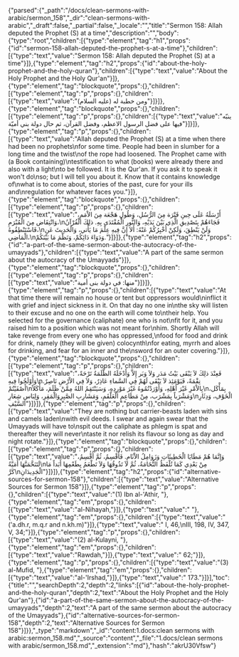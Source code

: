 {"parsed":{"_path":"/docs/clean-sermons-with-arabic/sermon_158","_dir":"clean-sermons-with-arabic","_draft":false,"_partial":false,"_locale":"","title":"Sermon 158:  Allah deputed the Prophet (S) at a time","description":"","body":{"type":"root","children":[{"type":"element","tag":"h1","props":{"id":"sermon-158-allah-deputed-the-prophet-s-at-a-time"},"children":[{"type":"text","value":"Sermon 158:  Allah deputed the Prophet (S) at a time"}]},{"type":"element","tag":"h2","props":{"id":"about-the-holy-prophet-and-the-holy-quran"},"children":[{"type":"text","value":"About the Holy Prophet and the Holy Qur'an"}]},{"type":"element","tag":"blockquote","props":{},"children":[{"type":"element","tag":"p","props":{},"children":[{"type":"text","value":"ومن خطبة له (عليه السلام)"}]}]},{"type":"element","tag":"blockquote","props":{},"children":[{"type":"element","tag":"p","props":{},"children":[{"type":"text","value":"ينبّه فيها على فضل الرسول الاعظم، وفضل القرآن، ثم حال دولة بني أميّة"}]}]},{"type":"element","tag":"p","props":{},"children":[{"type":"text","value":"Allah deputed the Prophet (S) at a time when there had been no prophets\nfor some time. People had been in slumber for a long time and the twist\nof the rope had loosened. The Prophet came with (a Book containing)\ntestification to what (books) were already there and also with a light\nto be followed. It is the Qur'an. If you ask it to speak it won't do\nso; but I will tell you about it. Know that it contains knowledge of\nwhat is to come about, stories of the past, cure for your ills and\nregulation for whatever faces you."}]},{"type":"element","tag":"blockquote","props":{},"children":[{"type":"element","tag":"p","props":{},"children":[{"type":"text","value":"أَرْسَلَهُ عَلَى حِينِ فَتْرَة مِنَ الرُّسُلِ، وَطُولِ هَجْعَة مِنَ الاْمَمِ، وَانْتِقَاض مِنَ الْمُبْرَمِ،\nفَجَاءَهُمْ بِتَصْدِيقِ الَّذِي بَيْنَ يَدَيْهِ، وَالنُّورِ الْمُقْتَدَى بِهِ. ذلِكَ الْقُرْآنُ فَاسْتَنْطِقُوهُ،\nوَلَنْ يَنْطِقَ، وَلَكِنْ أُخْبِرُكُمْ عَنْهُ: أَلاَ إِنَّ فِيهِ عِلْمَ مَا يَأْتي، وَالْحَدِيثَ عَنِ الْمَاضِي،\nوَدَوَاءَ دَائِكُمْ، وَنَظْمَ مَا بَيْنَكُمْ."}]}]},{"type":"element","tag":"h2","props":{"id":"a-part-of-the-same-sermon-about-the-autocracy-of-the-umayyads"},"children":[{"type":"text","value":"A part of the same sermon about the autocracy of the Umayyads"}]},{"type":"element","tag":"blockquote","props":{},"children":[{"type":"element","tag":"p","props":{},"children":[{"type":"text","value":"منها: في دولة بنى أمية"}]}]},{"type":"element","tag":"p","props":{},"children":[{"type":"text","value":"At that time there will remain no house or tent but oppressors would\ninflict it with grief and inject sickness in it. On that day no one in\nthe sky will listen to their excuse and no one on the earth will come to\ntheir help. You selected for the governance (caliphate) one who is not\nfit for it, and you raised him to a position which was not meant for\nhim. Shortly Allah will take revenge from every one who has oppressed,\nfood for food and drink for drink, namely (they will be given) colocynth\nfor eating, myrrh and aloes for drinking, and fear for an inner and the\nsword for an outer covering."}]},{"type":"element","tag":"blockquote","props":{},"children":[{"type":"element","tag":"p","props":{},"children":[{"type":"text","value":"فَعِنْدَ ذلِكَ لاَ يَبْقَى بَيْتُ مَدَر وَلاَ وَبَر إِلاَّ وَأَدْخَلَهُ الظَّلَمَةُ تَرْحَةً، وَأَوْلَجُوا فِيهِ\nنِقْمَةً، فَيَوْمَئِذ لاَ يَبْقَى لَهُمْ فِي السَّماءِ عَاذِرٌ، وَلاَ فِي الاْرْضِ نَاصِرٌ. أَصْفَيْتُمْ\nبِالاْمْرِ غَيْرَ أَهْلِهِ، وَأَوْرَدْتُمُوهُ غَيْرَ مَوْرِدِهِ، وَسَيَنْتَقِمُ اللهُ مِمَّنْ ظَلَمَ، مَأْكَلاً\nبِمَأْكَل، وَمَشْرَباً بِمَشْرَب، مِنْ مَطَاعِمِ الْعَلْقَمِ، وَمَشَارِبِ الصَّبِرِوَالْمَقِرِ، وَلِبَاسِ شِعَارِ\nالْخَوْفِ، وَدِثَارِ السَّيْفِ"}]}]},{"type":"element","tag":"p","props":{},"children":[{"type":"text","value":"They are nothing but carrier-beasts laden with sins and camels laden\nwith evil deeds. I swear and again swear that the Umayyads will have to\nspit out the caliphate as phlegm is spat and thereafter they will never\ntaste it nor relish its flavour so long as day and night rotate."}]},{"type":"element","tag":"blockquote","props":{},"children":[{"type":"element","tag":"p","props":{},"children":[{"type":"text","value":"وَإِنَّمَا هُمْ مَطَايَا الْخَطِيئَاتِ وَزَوَامِلُ الاْثَامِ. فَأُقْسِمُ، ثُمَّ أُقْسِمُ، لَتَنَخَّمَنَّهَا أُمَيَّةُ\nمِنْ بَعْدِي كَمَا تُلْفَظُ النُّخَامَةُ، ثُمَّ لاَ تَذُوقُهَا وَلاَ تَطْعَمُ بِطَعْمِهَا أَبَداً مَا كَرَّ\nالْجَدِيدَانِ"}]}]},{"type":"element","tag":"h2","props":{"id":"alternative-sources-for-sermon-158"},"children":[{"type":"text","value":"Alternative Sources for Sermon 158"}]},{"type":"element","tag":"p","props":{},"children":[{"type":"text","value":"(1) Ibn al-'Athir, "},{"type":"element","tag":"em","props":{},"children":[{"type":"text","value":"al-Nihayah,"}]},{"type":"text","value":" "},{"type":"element","tag":"em","props":{},"children":[{"type":"text","value":"('a.dh.r, m.q.r and n.kh.m)"}]},{"type":"text","value":" I, 46,\nIII, 198, IV, 347, V, 34;"}]},{"type":"element","tag":"p","props":{},"children":[{"type":"text","value":"(2) al-Kulayni, "},{"type":"element","tag":"em","props":{},"children":[{"type":"text","value":"Rawdah,"}]},{"type":"text","value":" 62;"}]},{"type":"element","tag":"p","props":{},"children":[{"type":"text","value":"(3) al-Mufid, "},{"type":"element","tag":"em","props":{},"children":[{"type":"text","value":"al-'Irshad,"}]},{"type":"text","value":" 173."}]}],"toc":{"title":"","searchDepth":2,"depth":2,"links":[{"id":"about-the-holy-prophet-and-the-holy-quran","depth":2,"text":"About the Holy Prophet and the Holy Qur'an"},{"id":"a-part-of-the-same-sermon-about-the-autocracy-of-the-umayyads","depth":2,"text":"A part of the same sermon about the autocracy of the Umayyads"},{"id":"alternative-sources-for-sermon-158","depth":2,"text":"Alternative Sources for Sermon 158"}]}},"_type":"markdown","_id":"content:1.docs:clean sermons with arabic:sermon_158.md","_source":"content","_file":"1.docs/clean sermons with arabic/sermon_158.md","_extension":"md"},"hash":"akrU30Vfsw"}
